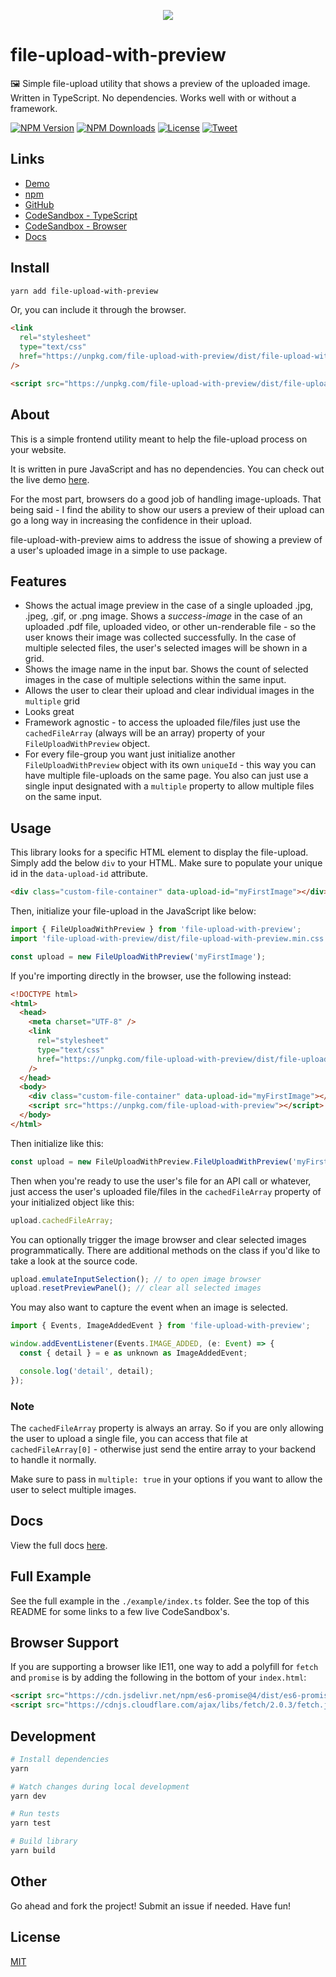<p align="center"><a href="" target="_blank"><img src="https://raw.githubusercontent.com/johndatserakis/file-upload-with-preview/master/public/file-upload-with-preview.jpg"></a></p>

# file-upload-with-preview

🖼 Simple file-upload utility that shows a preview of the uploaded image. Written in TypeScript. No dependencies. Works well with or without a framework.

<p align="left">
  <a href="https://www.npmjs.com/package/file-upload-with-preview"><img src="https://img.shields.io/npm/v/file-upload-with-preview.svg" alt="NPM Version"></a>
  <a href="https://www.npmjs.com/package/file-upload-with-preview"><img src="https://img.shields.io/npm/dm/file-upload-with-preview.svg" alt="NPM Downloads"></a>
  <a href="http://opensource.org/licenses/MIT"><img src="https://img.shields.io/badge/license-MIT-blue.svg" alt="License"></a>
  <a href="https://twitter.com/intent/tweet?url=https%3A%2F%2Fgithub.com%johndatserakis%2Ffile-upload-with-preview&text=Check%20out%20file-upload-with-preview%20on%20GitHub&via=johndatserakis">
  <img src="https://img.shields.io/twitter/url/https/github.com/johndatserakis/file-upload-with-preview.svg?style=social" alt="Tweet"></a>
</p>

## Links

- [Demo](https://johndatserakis.github.io/file-upload-with-preview)
- [npm](https://www.npmjs.com/package/file-upload-with-preview)
- [GitHub](https://github.com/johndatserakis/file-upload-with-preview#readme)
- [CodeSandbox - TypeScript](https://codesandbox.io/s/file-upload-with-preview-4ypil8?file=/src/index.ts)
- [CodeSandbox - Browser](https://codesandbox.io/s/file-upload-with-preview-browser-446nc8?file=/src/index.js)
- [Docs](https://johndatserakis.github.io/file-upload-with-preview/typedoc/)

## Install

```bash
yarn add file-upload-with-preview
```

Or, you can include it through the browser.

```html
<link
  rel="stylesheet"
  type="text/css"
  href="https://unpkg.com/file-upload-with-preview/dist/file-upload-with-preview.min.css"
/>

<script src="https://unpkg.com/file-upload-with-preview/dist/file-upload-with-preview.iife.js"></script>
```

## About

This is a simple frontend utility meant to help the file-upload process on your website.

It is written in pure JavaScript and has no dependencies. You can check out the live demo [here](https://johndatserakis.github.io/file-upload-with-preview).

For the most part, browsers do a good job of handling image-uploads. That being said - I find the ability to show our users a preview of their upload can go a long way in increasing the confidence in their upload.

file-upload-with-preview aims to address the issue of showing a preview of a user's uploaded image in a simple to use package.

## Features

- Shows the actual image preview in the case of a single uploaded .jpg, .jpeg, .gif, or .png image. Shows a _success-image_ in the case of an uploaded .pdf file, uploaded video, or other un-renderable file - so the user knows their image was collected successfully. In the case of multiple selected files, the user's selected images will be shown in a grid.
- Shows the image name in the input bar. Shows the count of selected images in the case of multiple selections within the same input.
- Allows the user to clear their upload and clear individual images in the `multiple` grid
- Looks great
- Framework agnostic - to access the uploaded file/files just use the `cachedFileArray` (always will be an array) property of your `FileUploadWithPreview` object.
- For every file-group you want just initialize another `FileUploadWithPreview` object with its own `uniqueId` - this way you can have multiple file-uploads on the same page. You also can just use a single input designated with a `multiple` property to allow multiple files on the same input.

## Usage

This library looks for a specific HTML element to display the file-upload. Simply add the below `div` to your HTML. Make sure to populate your unique id in the `data-upload-id` attribute.

```html
<div class="custom-file-container" data-upload-id="myFirstImage"></div>
```

Then, initialize your file-upload in the JavaScript like below:

```javascript
import { FileUploadWithPreview } from 'file-upload-with-preview';
import 'file-upload-with-preview/dist/file-upload-with-preview.min.css';

const upload = new FileUploadWithPreview('myFirstImage');
```

If you're importing directly in the browser, use the following instead:

```html
<!DOCTYPE html>
<html>
  <head>
    <meta charset="UTF-8" />
    <link
      rel="stylesheet"
      type="text/css"
      href="https://unpkg.com/file-upload-with-preview/dist/file-upload-with-preview.min.css"
    />
  </head>
  <body>
    <div class="custom-file-container" data-upload-id="myFirstImage"></div>
    <script src="https://unpkg.com/file-upload-with-preview"></script>
  </body>
</html>
```

Then initialize like this:

```javascript
const upload = new FileUploadWithPreview.FileUploadWithPreview('myFirstImage');
```

Then when you're ready to use the user's file for an API call or whatever, just access the user's uploaded file/files in the `cachedFileArray` property of your initialized object like this:

```javascript
upload.cachedFileArray;
```

You can optionally trigger the image browser and clear selected images programmatically. There are additional methods on the class if you'd like to take a look at the source code.

```javascript
upload.emulateInputSelection(); // to open image browser
upload.resetPreviewPanel(); // clear all selected images
```

You may also want to capture the event when an image is selected.

```javascript
import { Events, ImageAddedEvent } from 'file-upload-with-preview';

window.addEventListener(Events.IMAGE_ADDED, (e: Event) => {
  const { detail } = e as unknown as ImageAddedEvent;

  console.log('detail', detail);
});
```

### Note

The `cachedFileArray` property is always an array. So if you are only allowing the user to upload a single file, you can access that file at `cachedFileArray[0]` - otherwise just send the entire array to your backend to handle it normally.

Make sure to pass in `multiple: true` in your options if you want to allow the user to select multiple images.

## Docs

View the full docs [here](https://johndatserakis.github.io/file-upload-with-preview/typedoc/).

## Full Example

See the full example in the `./example/index.ts` folder. See the top of this README for some links to a few live CodeSandbox's.

## Browser Support

If you are supporting a browser like IE11, one way to add a polyfill for `fetch` and `promise` is by adding the following in the bottom of your `index.html`:

```html
<script src="https://cdn.jsdelivr.net/npm/es6-promise@4/dist/es6-promise.auto.js"></script>
<script src="https://cdnjs.cloudflare.com/ajax/libs/fetch/2.0.3/fetch.js"></script>
```

## Development

```bash
# Install dependencies
yarn

# Watch changes during local development
yarn dev

# Run tests
yarn test

# Build library
yarn build
```

## Other

Go ahead and fork the project! Submit an issue if needed. Have fun!

## License

[MIT](http://opensource.org/licenses/MIT)
